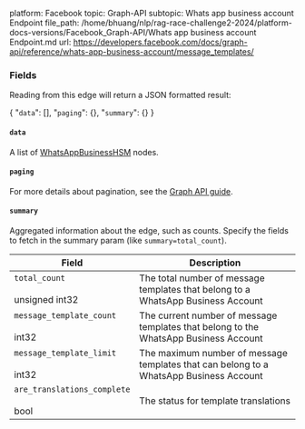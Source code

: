 platform: Facebook
topic: Graph-API
subtopic: Whats app business account Endpoint
file_path: /home/bhuang/nlp/rag-race-challenge2-2024/platform-docs-versions/Facebook_Graph-API/Whats app business account Endpoint.md
url: https://developers.facebook.com/docs/graph-api/reference/whats-app-business-account/message_templates/


### Fields

Reading from this edge will return a JSON formatted result:

{
    "`data`": \[\],
    "`paging`": {},
    "`summary`": {}
}

#### `data`

A list of [WhatsAppBusinessHSM](https://developers.facebook.com/docs/graph-api/reference/whats-app-business-hsm/) nodes.

#### `paging`

For more details about pagination, see the [Graph API guide](https://developers.facebook.com/docs/graph-api/using-graph-api/#paging).

#### `summary`

Aggregated information about the edge, such as counts. Specify the fields to fetch in the summary param (like `summary=total_count`).

| Field | Description |
| --- | --- |
| `total_count`<br><br>unsigned int32 | The total number of message templates that belong to a WhatsApp Business Account |
| `message_template_count`<br><br>int32 | The current number of message templates that belong to the WhatsApp Business Account |
| `message_template_limit`<br><br>int32 | The maximum number of message templates that can belong to a WhatsApp Business Account |
| `are_translations_complete`<br><br>bool | The status for template translations |